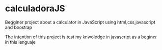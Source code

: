 # calculadoraJS
Begginer project about a calculator in JavaScript using html,css,javascript and boostrap

The intention of this project is test my knwoledge in javascript as a beginer in this lenguaje
